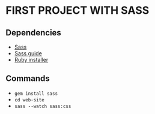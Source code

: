 # FIRST PROJECT WITH SASS

## Dependencies
- [Sass](http://sass-lang.com/)
- [Sass guide](http://sass-lang.com/guide)
- [Ruby installer](https://rubyinstaller.org/)

## Commands
- `gem install sass`
- `cd web-site`
- `sass --watch sass:css`